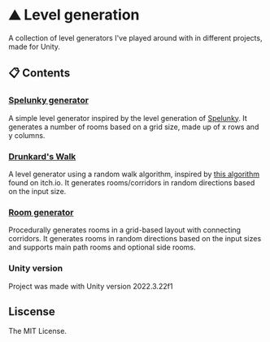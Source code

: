 # ⛰️ Level generation

A collection of level generators I've played around with in different projects, made for Unity.

## 📋 Contents

### [Spelunky generator](./Assets/Scripts/Spelunky)

A simple level generator inspired by the level generation of [Spelunky](https://spelunkyworld.com/original.html). It generates a number of rooms based on a grid size, made up of x rows and y columns.

### [Drunkard's Walk](./Assets/Scripts/DrunkardsWalk)

A level generator using a random walk algorithm, inspired by [this algorithm](https://poppants.itch.io/the-drunkard-walk) found on itch.io. It generates rooms/corridors in random directions based on the input size.

### [Room generator](./Assets/Scripts/RoomGenerator/)

Procedurally generates rooms in a grid-based layout with connecting corridors. It generates rooms in random directions based on the input sizes and supports main path rooms and optional side rooms.

### Unity version

Project was made with Unity version 2022.3.22f1

## Liscense

The MIT License.
